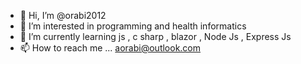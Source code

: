 - 👋 Hi, I’m @orabi2012
- 👀 I’m interested in programming and health informatics
- 🌱 I’m currently learning js , c sharp , blazor , Node Js , Express Js 
- 📫 How to reach me ... aorabi@outlook.com

<!---
orabi2012/orabi2012 is a ✨ special ✨ repository because its `README.md` (this file) appears on your GitHub profile.
You can click the Preview link to take a look at your changes.
--->
